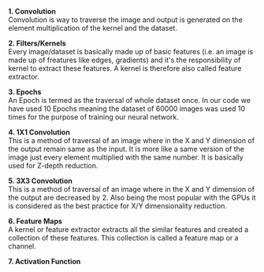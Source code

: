 **1. Convolution**    
Convolution is way to traverse the image and output is generated on the element multiplication of the kernel and the dataset.  
  
**2. Filters/Kernels**  
Every image/dataset is basically made up of basic features (i.e. an image is made up of freatures like edges, gradients) and it's the responsibility of kernel to extract these features. A kernel is therefore also called feature extractor.  
  
**3. Epochs**  
An Epoch is termed as the traversal of whole dataset once. In our code we have used 10 Epochs meaning the dataset of 60000 images was used 10 times for the purpose of training our neural network.  
  
**4. 1X1 Convolution**  
This is a method of traversal of an image where in the X and Y dimension of the output remain same as the input. It is more like a same version of the image just every element multiplied with the same number. It is basically used for Z-depth reduction.
  
**5. 3X3 Convolution**  
This is a method of traversal of an image where in the X and Y dimension of the output are decreased by 2. Also being the most popular with the GPUs it is considered as the best practice for X/Y dimensionality reduction.
  
**6. Feature Maps**  
A kernel or feature extractor extracts all the similar features and created a collection of these features. This collection is called a feature map or a channel.
  
**7. Activation Function**  

